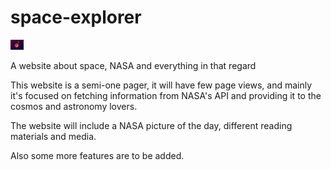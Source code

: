 # space-explorer
<img style="height: 1rem" src="https://github.com/SpooRe91/space-explorer/blob/main/space-explorer/src/assets/favicon1.webp?raw=true">

A website about space, NASA and everything in that regard

This website is a semi-one pager, it will have few page views, and mainly it's focused
on fetching information from NASA's API and providing it to the cosmos and astronomy lovers.

The website will include a NASA picture of the day, different reading materials and media.

Also some more features are to be added.
